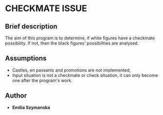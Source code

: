 # CHECKMATE ISSUE

## Brief description
The aim of this program is to determine, if white figures have a checkmate possibility. If not, then the black figures' possibilities are analysed.

## Assumptions
* Castles, en passants and promotions are not implemented,
* Input situation is not a checkmate or check situation, it can only become one after the program's work.

## Author
* **Emilia Szymanska**
